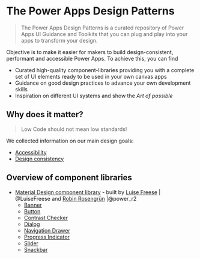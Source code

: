 # The Power Apps Design Patterns

> The Power Apps Design Patterns is a curated repository of Power Apps UI Guidance and Toolkits that you can plug and play into your apps to transform your design.

Objective is to make it easier for makers to build design-consistent, performant and accessible Power Apps. To achieve this, you can find

- Curated high-quality component-libraries providing you with a complete set of UI elements ready to be used in your own canvas apps
- Guidance on good design practices to advance your own development skills
- Inspiration on different UI systems and show the *Art of possible*

## Why does it matter?

> Low Code should not mean low standards!

We collected information on our main design goals:

- [Accessibility](docs/accessibility.md)
- [Design consistency](docs/design-consistency.md)

## Overview of component libraries

- [Material Design component library](materialdesign%20components/../materialdesign%20components/intro.md) - built by [Luise Freese](https://tiwtter.com/LuiseFreese) | @LuiseFreese and [Robin Rosengrün](https://twitter.com/power_r2) |@power_r2
  - [Banner](materialdesign%20components/docs/Banner.md)
  - [Button](materialdesign%20components/docs/Button.md)
  - [Contrast Checker](materialdesign%20components/docs/ContrastChecker.md)
  - [Dialog](materialdesign%20components/docs/Dialog.md)
  - [Navigation Drawer](materialdesign%20components/docs/NavigationDrawer.md)
  - [Progress Indicator](materialdesign%20components/docs/ProgressIndicator.md)
  - [Slider](materialdesign%20components/docs/Slider_tbdRobin.md)
  - [Snackbar](materialdesign%20components/docs/Snackbar.md)
